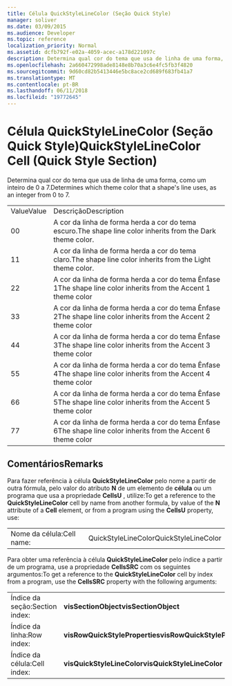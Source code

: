 ```yaml
---
title: Célula QuickStyleLineColor (Seção Quick Style)
manager: soliver
ms.date: 03/09/2015
ms.audience: Developer
ms.topic: reference
localization_priority: Normal
ms.assetid: dcfb792f-e02a-4059-acec-a178d221097c
description: Determina qual cor do tema que usa de linha de uma forma, como um inteiro de 0 a 7.
ms.openlocfilehash: 2a660472998ade8148e8b70a3c6e4fc5fb3f4820
ms.sourcegitcommit: 9d60cd82b5413446e5bc8ace2cd689f683fb41a7
ms.translationtype: MT
ms.contentlocale: pt-BR
ms.lasthandoff: 06/11/2018
ms.locfileid: "19772645"
---
```

# <a name="quickstylelinecolor-cell-quick-style-section"></a><span data-ttu-id="b0c29-103">Célula QuickStyleLineColor (Seção Quick Style)</span><span class="sxs-lookup"><span data-stu-id="b0c29-103">QuickStyleLineColor Cell (Quick Style Section)</span></span>

<span data-ttu-id="b0c29-104">Determina qual cor do tema que usa de linha de uma forma, como um inteiro de 0 a 7.</span><span class="sxs-lookup"><span data-stu-id="b0c29-104">Determines which theme color that a shape's line uses, as an integer from 0 to 7.</span></span>
  
|||
|:-----|:-----|
|<span data-ttu-id="b0c29-105">Value</span><span class="sxs-lookup"><span data-stu-id="b0c29-105">Value</span></span>  <br/> |<span data-ttu-id="b0c29-106">Descrição</span><span class="sxs-lookup"><span data-stu-id="b0c29-106">Description</span></span>  <br/> |
|<span data-ttu-id="b0c29-107">0</span><span class="sxs-lookup"><span data-stu-id="b0c29-107">0</span></span>  <br/> |<span data-ttu-id="b0c29-108">A cor da linha de forma herda a cor do tema escuro.</span><span class="sxs-lookup"><span data-stu-id="b0c29-108">The shape line color inherits from the Dark theme color.</span></span>  <br/> |
|<span data-ttu-id="b0c29-109">1</span><span class="sxs-lookup"><span data-stu-id="b0c29-109">1</span></span>  <br/> |<span data-ttu-id="b0c29-110">A cor da linha de forma herda a cor do tema claro.</span><span class="sxs-lookup"><span data-stu-id="b0c29-110">The shape line color inherits from the Light theme color.</span></span>  <br/> |
|<span data-ttu-id="b0c29-111">2</span><span class="sxs-lookup"><span data-stu-id="b0c29-111">2</span></span>  <br/> |<span data-ttu-id="b0c29-112">A cor da linha de forma herda a cor do tema Ênfase 1</span><span class="sxs-lookup"><span data-stu-id="b0c29-112">The shape line color inherits from the Accent 1 theme color</span></span>  <br/> |
|<span data-ttu-id="b0c29-113">3</span><span class="sxs-lookup"><span data-stu-id="b0c29-113">3</span></span>  <br/> |<span data-ttu-id="b0c29-114">A cor da linha de forma herda a cor do tema Ênfase 2</span><span class="sxs-lookup"><span data-stu-id="b0c29-114">The shape line color inherits from the Accent 2 theme color</span></span>  <br/> |
|<span data-ttu-id="b0c29-115">4</span><span class="sxs-lookup"><span data-stu-id="b0c29-115">4</span></span>  <br/> |<span data-ttu-id="b0c29-116">A cor da linha de forma herda a cor do tema Ênfase 3</span><span class="sxs-lookup"><span data-stu-id="b0c29-116">The shape line color inherits from the Accent 3 theme color</span></span>  <br/> |
|<span data-ttu-id="b0c29-117">5</span><span class="sxs-lookup"><span data-stu-id="b0c29-117">5</span></span>  <br/> |<span data-ttu-id="b0c29-118">A cor da linha de forma herda a cor do tema Ênfase 4</span><span class="sxs-lookup"><span data-stu-id="b0c29-118">The shape line color inherits from the Accent 4 theme color</span></span>  <br/> |
|<span data-ttu-id="b0c29-119">6</span><span class="sxs-lookup"><span data-stu-id="b0c29-119">6</span></span>  <br/> |<span data-ttu-id="b0c29-120">A cor da linha de forma herda a cor do tema Ênfase 5</span><span class="sxs-lookup"><span data-stu-id="b0c29-120">The shape line color inherits from the Accent 5 theme color</span></span>  <br/> |
|<span data-ttu-id="b0c29-121">7</span><span class="sxs-lookup"><span data-stu-id="b0c29-121">7</span></span>  <br/> |<span data-ttu-id="b0c29-122">A cor da linha de forma herda a cor do tema Ênfase 6</span><span class="sxs-lookup"><span data-stu-id="b0c29-122">The shape line color inherits from the Accent 6 theme color</span></span>  <br/> |
   
## <a name="remarks"></a><span data-ttu-id="b0c29-123">Comentários</span><span class="sxs-lookup"><span data-stu-id="b0c29-123">Remarks</span></span>

<span data-ttu-id="b0c29-124">Para fazer referência à célula **QuickStyleLineColor** pelo nome a partir de outra fórmula, pelo valor do atributo **N** de um elemento de **célula** ou um programa que usa a propriedade **CellsU** , utilize:</span><span class="sxs-lookup"><span data-stu-id="b0c29-124">To get a reference to the **QuickStyleLineColor** cell by name from another formula, by value of the **N** attribute of a **Cell** element, or from a program using the **CellsU** property, use:</span></span> 
  
|||
|:-----|:-----|
| <span data-ttu-id="b0c29-125">Nome da célula:</span><span class="sxs-lookup"><span data-stu-id="b0c29-125">Cell name:</span></span>  <br/> | <span data-ttu-id="b0c29-126">QuickStyleLineColor</span><span class="sxs-lookup"><span data-stu-id="b0c29-126">QuickStyleLineColor</span></span>  <br/> |
   
<span data-ttu-id="b0c29-127">Para obter uma referência à célula **QuickStyleLineColor** pelo índice a partir de um programa, use a propriedade **CellsSRC** com os seguintes argumentos:</span><span class="sxs-lookup"><span data-stu-id="b0c29-127">To get a reference to the **QuickStyleLineColor** cell by index from a program, use the **CellsSRC** property with the following arguments:</span></span> 
  
|||
|:-----|:-----|
| <span data-ttu-id="b0c29-128">Índice da seção:</span><span class="sxs-lookup"><span data-stu-id="b0c29-128">Section index:</span></span>  <br/> |<span data-ttu-id="b0c29-129">**visSectionObject**</span><span class="sxs-lookup"><span data-stu-id="b0c29-129">**visSectionObject**</span></span> <br/> |
| <span data-ttu-id="b0c29-130">Índice da linha:</span><span class="sxs-lookup"><span data-stu-id="b0c29-130">Row index:</span></span>  <br/> |<span data-ttu-id="b0c29-131">**visRowQuickStyleProperties**</span><span class="sxs-lookup"><span data-stu-id="b0c29-131">**visRowQuickStyleProperties**</span></span> <br/> |
| <span data-ttu-id="b0c29-132">Índice da célula:</span><span class="sxs-lookup"><span data-stu-id="b0c29-132">Cell index:</span></span>  <br/> |<span data-ttu-id="b0c29-133">**visQuickStyleLineColor**</span><span class="sxs-lookup"><span data-stu-id="b0c29-133">**visQuickStyleLineColor**</span></span> <br/> |
   

